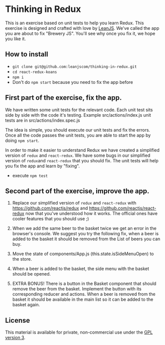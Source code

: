 Thinking in Redux
=========================

This is an exercise based on unit tests to help you learn Redux. This exercise is designed and crafted with love by <a href="http://leanjs.com">LeanJS</a>. We've called the app you are about to fix "Brewery JS". You'll see why once you fix it, we hope you like it.

## How to install

- `git clone git@github.com:leanjscom/thinking-in-redux.git`
- `cd react-redux-koans`
- `npm i`
- Don't do `npm start` because you need to fix the app before

## First part of the exercise, fix the app.

We have written some unit tests for the relevant code. Each unit test sits side by side with the code it's testing. Example src/actions/index.js unit tests are in src/actions/index.spec.js

The idea is simple, you should execute our unit tests and fix the errors. Once all the code passes the unit tests, you are able to start the app by doing `npm start`.

In order to make it easier to understand Redux we have created a simplified version of `redux` and `react-redux`. We have some bugs in our simplified version of `redux`and `react-redux` that you should fix. The unit tests will help you fix the app and learn by "fixing".

- execute `npm test`

## Second part of the exercise, improve the app.

1. Replace our simplified version of `redux` and `react-redux` with https://github.com/reactjs/redux and https://github.com/reactjs/react-redux now that you've understood how it works. The official ones have cooler features that you should use ;)

2. When we add the same beer to the basket twice we get an error in the browser's console. We suggest you try the following fix, when a beer is added to the basket it should be removed from the List of beers you can buy.

3. Move the state of components/App.js (this.state.isSideMenuOpen) to the store.

4. When a beer is added to the basket, the side menu with the basket should be opened.

5. EXTRA BONUS! There is a button in the Basket component that should remove the beer from the basket. Implement the button with its corresponding reducer and actions. When a beer is removed from the basket it should be available in the main list so it can be added to the basket again.

## License

This material is available for private, non-commercial use under the [GPL version 3](http://www.gnu.org/licenses/gpl-3.0-standalone.html).
